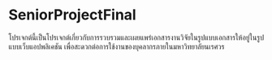 # SeniorProjectFinal
โปรเจกต์นี้เป็นโปรเจกต์เกี่ยวกับการรวบรวมและเผยแพร่เอกสารงานวิจัยในรูปแบบเอกสารให้อยู่ในรูปแบบเว็บแอปพลิเคชัน เพื่อสะดวกต่อการใช้งานของบุคลากรภายในมหาวิทยาลัยนเรศวร
